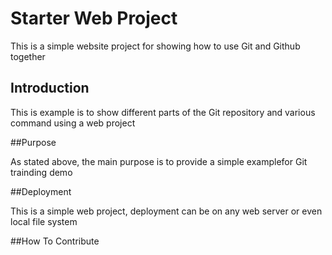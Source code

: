 # Starter Web Project
This is a simple website project for showing 
how to use Git and Github together
## Introduction

This is example is to show different parts of the Git repository and various
command using a web project

##Purpose

As stated above, the main purpose is to provide a simple examplefor Git
trainding demo

##Deployment

This is a simple web project, deployment can be on any web
server or even local file system

##How To Contribute
